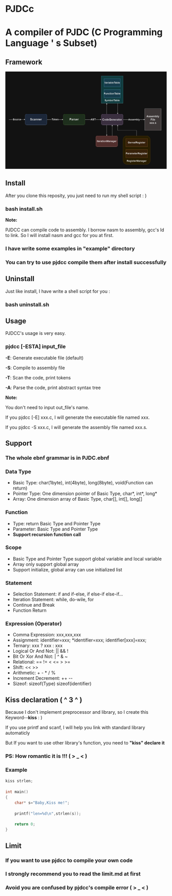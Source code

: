 # PJDCc

# A compiler of PJDC (C Programming Language ' s Subset)

## Framework

![framework](Framework.png)

## Install

After you clone this reposity, you just need to run my shell script : )

### bash install.sh

**Note:**

PJDCC can compile code to assembly. I borrow nasm to assembly, gcc's ld to link. So I will install nasm and gcc for you at first.

### I have write some examples in "example" directory

### You can try to use pjdcc compile them after install successfully

## Uninstall

Just like install, I have write a shell script for you :

### bash uninstall.sh

## Usage

PJDCC's usage is very easy.

### pjdcc [-ESTA] input_file

**-E**: Generate executable file (default)

**-S**: Compile to assembly file

**-T**: Scan the code, print tokens

**-A**: Parse the code, print abstract syntax tree

**Note:**

You don't need to input out_file's name.

If you pjdcc [-E] xxx.c, I will generate the executable file named xxx.

If you pjdcc -S xxx.c, I will generate the assembly file named xxx.s.

## Support

### The whole ebnf grammar is in PJDC.ebnf

### Data Type

* Basic Type: char(1byte), int(4byte), long(8byte), void(Function can return)
* Pointer Type: One dimension pointer of Basic Type, char*, int*, long*
* Array: One dimension array of Basic Type, char[], int[], long[]

### Function

* Type: return Basic Type and Pointer Type
* Parameter: Basic Type and Pointer Type
* **Support recursion function call**
  
### Scope

* Basic Type and Pointer Type support global variable and local variable
* Array only support global array
* Support initialize, global array can use initialized list

### Statement

* Selection Statement: if and if-else, if else-if else-if...
* Iteration Statement: while, do-wile, for
* Continue and Break
* Function Return

### Expression (Operator)

* Comma Expression: xxx,xxx,xxx
* Assignment: identifier=xxx; *identifier=xxx; identifier[xxx]=xxx;
* Ternary: xxx ? xxx : xxx
* Logical Or And Not: || && !
* Bit Or Xor And Not: | ^ & ~
* Relational: == != < <= > >=
* Shift: << >>
* Arithmetic: + - * / %
* Increment Decrement: ++ --
* Sizeof: sizeof(Type) sizeof(identifier)
  
## Kiss declaration ( ^ 3 ^ )

Because I don't implement preprocessor and library, so I create this Keyword--**kiss** : )

If you use printf and scanf, I will help you link with standard library automaticly

But If you want to use other library's function, you need to **"kiss" declare it**

### PS: How romantic it is !!! ( > _ < )

### Example

```c
kiss strlen;

int main()
{
    char* s="Baby,Kiss me!";

    printf("len=%d\n",strlen(s));

    return 0;
}

```

## Limit

### If you want to use pjdcc to compile your own code

### I strongly recommend you to read the limit.md at first

### Avoid you are confused by pjdcc's compile error ( > _ < )
